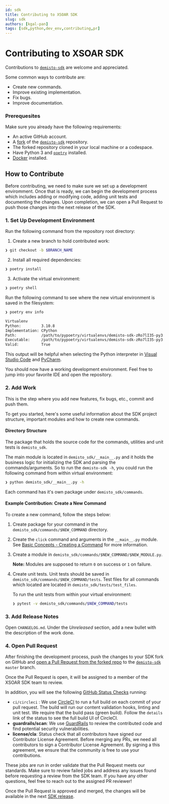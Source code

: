 ```yaml
---
id: sdk
title: Contributing to XSOAR SDK
slug: sdk
authors: [kgal-pan]
tags: [sdk,python,dev_env,contributing,pr]
---
```


# Contributing to XSOAR SDK

Contributions to [`demisto-sdk`](https://github.com/demisto/demisto-sdk) are welcome and appreciated. 

Some common ways to contribute are:

- Create new commands.
- Improve existing implementation.
- Fix bugs.
- Improve documentation. 

### Prerequesites

Make sure you already have the following requirements:

* An active GitHub account.
* A [fork](https://docs.github.com/en/get-started/quickstart/fork-a-repo) of the [`demisto-sdk`](https://github.com/demisto/demisto-sdk) repository. 
* The forked repository cloned in your local machine or a codespace.
* Have Python 3 and [`poetry`](https://python-poetry.org/docs/#installation) installed.
* [Docker](https://docs.docker.com/engine/install/) installed.

## How to Contribute

Before contributing, we need to make sure we set up a development enviromment. Once that is ready, we can begin the development process which includes adding or modifying code, adding unit tests and documenting the changes. Upon completion, we can open a Pull Request to push those changes into the next release of the SDK. 

### 1. Set Up Development Environment

Run the following command from the repository root directory:

1. Create a new branch to hold contributed work:

```bash
❯ git checkout -b $BRANCH_NAME
```

2. Install all required dependencies:

```bash
❯ poetry install
```

3. Activate the virtual environment:

```bash
❯ poetry shell 
```

Run the following command to see where the new virtual environment is saved in the filesystem:

```bash
❯ poetry env info

Virtualenv
Python:         3.10.8
Implementation: CPython
Path:           /path/to/pypoetry/virtualenvs/demisto-sdk-zRo7lI35-py3.10
Executable:     /path/to/pypoetry/virtualenvs/demisto-sdk-zRo7lI35-py3.10/bin/python
Valid:          True
```

This output will be helpful when selecting the Python interpreter in [Visual Studio Code](https://code.visualstudio.com/docs/python/environments) and [PyCharm](https://www.jetbrains.com/help/pycharm/configuring-python-interpreter.html#add-existing-interpreter).

You should now have a working development environment. Feel free to jump into your favorite IDE and open the repository.

### 2. Add Work

This is the step where you add new features, fix bugs, etc., commit and push them.

To get you started, here's some useful information about the SDK project structure, important modules and how to create new commands. 
#### Directory Structure

The package that holds the source code for the commands, utilities and unit tests is `demisto_sdk`.

The main module is located in `demisto_sdk/__main__.py` and it holds the business logic for initializing the SDK and parsing the commands/arguments. So to run the `demisto-sdk -h`, you could run the following command from within virtual environment:

```bash
❯ python demisto_sdk/__main__.py -h
```

Each command has it's own package under `demisto_sdk/commands`.

#### Example Contribution: Create a New Command

To create a new command, follow the steps below:

1. Create package for your command in the `demisto_sdk/commands/$NEW_COMMAND` directory.
2. Create the `click` command and arguments in the `__main__.py` module. See [Basic Concepts - Creating a Command](https://click.palletsprojects.com/en/8.1.x/quickstart/#basic-concepts-creating-a-command) for more information.
3. Create a module in `demisto_sdk/commands/$NEW_COMMAND/$NEW_MODULE.py`.

   **Note:** Modules are supposed to return `0` on success or `1` on failure. 
1. Create unit tests. Unit tests should be saved in `demisto_sdk/commands/$NEW_COMMAND/tests`. Test files for all commands which located are located in 
`demisto_sdk/tests/test_files`.
   
   To run the unit tests from within your virtual environment:

   ```bash
   ❯ pytest -v demisto_sdk/commands/$NEW_COMMAND/tests
   ```


### 3. Add Release Notes

Open `CHANGELOG.md`. Under the *Unreleased* section, add a new bullet with the description of the work done.

### 4. Open Pull Request

After finishing the development process, push the changes to your SDK fork on GitHub and [open a Pull Request from the forked repo](https://help.github.com/articles/creating-a-pull-request-from-a-fork/) to the [`demisto-sdk`](https://github.com/demisto/demisto-sdk) `master` branch.

Once the Pull Request is open, it will be assigned to a member of the XSOAR SDK team to review. 

In addition, you will see the following [GitHub Status Checks](https://help.github.com/en/github/collaborating-with-issues-and-pull-requests/about-status-checks) running:

* `ci/circleci` : We use [CircleCI](https://circleci.com/gh/demisto/demisto-sdk) to run a full build on each commit of your pull request. The build will run our content validation hooks, linting and unit test. We require that the build pass (green build). Follow the `details` link of the status to see the full build UI of CircleCI.
* **guardrails/scan**: We use [GuardRails](https://www.guardrails.io/) to review the contributed code and find potential security vulnerabilities.
* **license/cla**: Status check that all contributors have signed our Contributor License Agreement. Before merging any PRs, we need all contributors to sign a Contributor License Agreement. By signing a this agreement, we ensure that the community is free to use your contributions.

These jobs are run in order validate that the Pull Request meets our standards. Make sure to review failed jobs and address any issues found before requesting a review from the SDK team. If you have any other questions, feel free to reach out to the assigned PR reviewer!

Once the Pull Request is approved and merged, the changes will be available in the next [SDK release](https://github.com/demisto/demisto-sdk/releases/).
